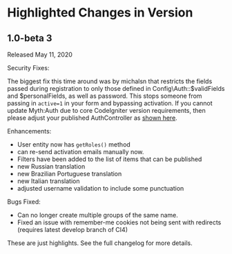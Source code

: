 # Highlighted Changes in Version

## 1.0-beta 3

Released May 11, 2020

Security Fixes:

The biggest fix this time around was by michalsn that restricts the fields passed during registration
to only those defined in Config\Auth::$validFields and $personalFields, as well as password. This stops
someone from passing in `active=1` in your form and bypassing activation. If you cannot update Myth:Auth
due to core CodeIgniter version requirements, then please adjust your published AuthController as
[shown here](https://github.com/lonnieezell/myth-auth/blob/develop/src/Controllers/AuthController.php#L167).

Enhancements:

-   User entity now has `getRoles()` method
-   can re-send activation emails manually now.
-   Filters have been added to the list of items that can be published
-   new Russian translation
-   new Brazilian Portuguese translation
-   new Italian translation
-   adjusted username validation to include some punctuation

Bugs Fixed:

-   Can no longer create multiple groups of the same name.
-   Fixed an issue with remember-me cookies not being sent with redirects (requires latest develop branch of CI4)

These are just highlights. See the full changelog for more details.
